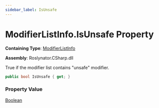 ```yaml
---
sidebar_label: IsUnsafe
---
```


# ModifierListInfo\.IsUnsafe Property

**Containing Type**: [ModifierListInfo](../index.md)

**Assembly**: Roslynator\.CSharp\.dll

  
True if the modifier list contains "unsafe" modifier\.

```csharp
public bool IsUnsafe { get; }
```

### Property Value

[Boolean](https://docs.microsoft.com/en-us/dotnet/api/system.boolean)

